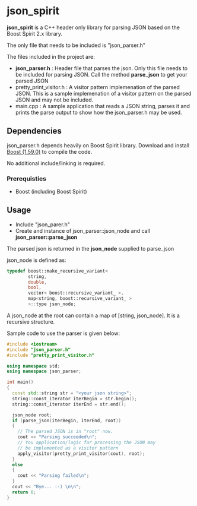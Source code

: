 # json_spirit

**json_spirit** is a C++ header only library for parsing JSON based on the Boost Spirit 2.x library.

The only file that needs to be included is "json_parser.h"

The files included in the project are:
- **json_parser.h** : Header file that parses the json. Only this file needs to be included for parsing JSON. Call the method **parse_json** to get your parsed JSON
- pretty_print_visitor.h : A visitor pattern implemenation of the parsed JSON. This is a sample implemenation of a 
visitor pattern on the parsed JSON and may not be included.
- main.cpp : A sample application that reads a JSON string, parses it and prints the parse output 
to show how the json_parser.h may be used.

## Dependencies
json_parser.h depends heavily on Boost Spirit library.
Download and install [Boost (1.59.0)](http://www.boost.org/) to compile the code.

No additional include/linking is required.

### Prerequisties
- Boost (including Boost Spirit)

## Usage

- Include "json_parer.h"
- Create and instance of json_parser::json_node and call **json_parser::parse_json**

The parsed json is returned in the **json_node** supplied to parse_json

json_node is defined as:

```cpp
typedef boost::make_recursive_variant<
        string, 
        double, 
        bool, 
        vector< boost::recursive_variant_ >, 
        map<string, boost::recursive_variant_ >
        >::type json_node;

```
A json_node at the root can contain a map of [string, json_node]. It is a recursive structure.

Sample code to use the parser is given below:

```c++
#include <iostream>
#include "json_parser.h"
#include "pretty_print_visitor.h"

using namespace std;
using namespace json_parser;

int main()
{
  const std::string str = "<your json string>";
  string::const_iterator iterBegin = str.begin();
  string::const_iterator iterEnd = str.end();

  json_node root;
  if (parse_json(iterBegin, iterEnd, root))
  {
    // The parsed JSON is in "root" now.
    cout << "Parsing succeeded\n";
    // You application/logic for processing the JSON may 
    // be implemented as a visitor pattern
    apply_visitor(pretty_print_visitor(cout), root);
  }
  else
  {
    cout << "Parsing failed\n";
  }
  cout << "Bye... :-) \n\n";
  return 0;
}
```

